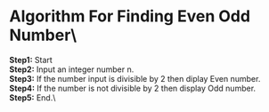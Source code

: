 # Algorithm For Finding Even Odd Number\
**Step1:** Start\
**Step2:** Input an integer number n.\
**Step3:** If the number input is divisible by 2 then diplay Even number.\
**Step4:** If the number is not divisible by 2 then display Odd number.\
**Step5:** End.\
